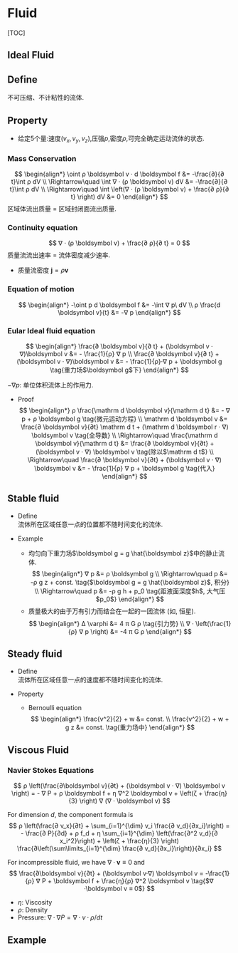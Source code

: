 # Fluid

[TOC]

## Ideal Fluid

## Define

不可压缩、不计粘性的流体.

## Property 

- 给定5个量:速度$(v_x, v_y, v_z)$,压强$p$,密度$ρ$,可完全确定运动流体的状态.


### Mass Conservation

$$
\begin{align*}
  \oint ρ \boldsymbol v · d \boldsymbol f &= -\frac{∂}{∂ t}\int ρ dV   \\
  \Rightarrow\quad  \int ∇ · (ρ \boldsymbol v) dV  &= -\frac{∂}{∂ t}\int ρ dV  \\
  \Rightarrow\quad  \int \left(∇ · (ρ \boldsymbol v) + \frac{∂ ρ}{∂ t} \right) dV  &= 0  
\end{align*}
$$
区域体流出质量 = 区域封闭面流出质量.

### Continuity equation

$$
∇ · (ρ \boldsymbol v) + \frac{∂ ρ}{∂ t} = 0
$$
质量流流出速率 = 流体密度减少速率.

- 质量流密度 $\boldsymbol j = ρ \boldsymbol v$

### Equation of motion

$$
\begin{align*}
  -\oint p d \boldsymbol f &= -\int ∇ p\ dV  \\
  ρ \frac{d \boldsymbol v}{t} &= -∇ p
\end{align*}
$$

### Eular Ideal fluid equation

$$
\begin{align*}
  \frac{∂ \boldsymbol v}{∂ t} + (\boldsymbol v · ∇)\boldsymbol v &= - \frac{1}{ρ} ∇ p  \\
  \frac{∂ \boldsymbol v}{∂ t} + (\boldsymbol v · ∇)\boldsymbol v &= - \frac{1}{ρ}·∇ p + \boldsymbol g  \tag{重力场$\boldsymbol g$下}
\end{align*}
$$

$- ∇ p$: 单位体积流体上的作用力.

- Proof
  $$
  \begin{align*}
    ρ \frac{\mathrm d \boldsymbol v}{\mathrm d t} &=  - ∇ p + ρ \boldsymbol g  \tag{微元运动方程}  \\
    \mathrm d \boldsymbol v &= \frac{∂ \boldsymbol v}{∂t} \mathrm d t + (\mathrm d \boldsymbol r · ∇) \boldsymbol v    \tag{全导数}  \\
    \Rightarrow\quad \frac{\mathrm d \boldsymbol v}{\mathrm d t} &= \frac{∂ \boldsymbol v}{∂t} + (\boldsymbol v · ∇) \boldsymbol v  \tag{除以$\mathrm d t$}  \\
    \Rightarrow\quad \frac{∂ \boldsymbol v}{∂t} + (\boldsymbol v · ∇) \boldsymbol v &= - \frac{1}{ρ} ∇ p + \boldsymbol g  \tag{代入}
  \end{align*}
  $$

## Stable fluid

  - Define  
    流体所在区域任意一点的位置都不随时间变化的流体.
  
  - Example  
    - 均匀向下重力场$\boldsymbol g = g \hat{\boldsymbol z}$中的静止流体.
      $$
      \begin{align*}
        ∇ p &= ρ \boldsymbol g  \\
        \Rightarrow\quad p &= -ρ g z + const.  \tag{$\boldsymbol g = g \hat{\boldsymbol z}$, 积分}  \\
        \Rightarrow\quad p &= -ρ g h + p_0  \tag{距液面深度$h$, 大气压$p_0$}
      \end{align*}
      $$
    - 质量极大的由于万有引力而结合在一起的一团流体 (如, 恒星).
      $$
      \begin{align*}
        Δ \varphi &= 4 π G ρ  \tag{引力势}  \\
        ∇ · \left(\frac{1}{ρ} ∇ p \right) &= -4 π G ρ
      \end{align*}
      $$

## Steady fluid

- Define  
  流体所在区域任意一点的速度都不随时间变化的流体.
  
- Property   
  - Bernoulli equation
    $$
    \begin{align*}
      \frac{v^2}{2} + w &= const.  \\
      \frac{v^2}{2} + w + g z &= const.  \tag{重力场中}
    \end{align*}
    $$

## Viscous Fluid

### Navier Stokes Equations  
$$
ρ \left(\frac{∂\boldsymbol v}{∂t} + (\boldsymbol v · ∇) \boldsymbol v \right) =  - ∇ P  + ρ \boldsymbol f + η ∇^2 \boldsymbol v + \left(ζ + \frac{η}{3} \right) ∇ (∇ · \boldsymbol v)
$$

For dimension $d$, the component formula is 
$$
ρ \left(\frac{∂ v_x}{∂t} + \sum_{i=1}^{\dim} v_i \frac{∂ v_d}{∂x_i}\right) =  - \frac{∂ P}{∂d}  + ρ  f_d + η \sum_{i=1}^{\dim} \left(\frac{∂^2 v_d}{∂ x_i^2}\right) + \left(ζ + \frac{η}{3} \right) \frac{∂\left(\sum\limits_{i=1}^{\dim} \frac{∂ v_d}{∂x_i}\right)}{∂x_i}
$$

For incompressible fluid, we have $∇ ·\boldsymbol v ≡ 0$ and
$$
\frac{∂\boldsymbol v}{∂t} + (\boldsymbol v·∇) \boldsymbol v = -\frac{1}{ρ} ∇ P  + \boldsymbol f + \frac{η}{ρ} ∇^2 \boldsymbol v  \tag{$∇ ·\boldsymbol v ≡ 0$}
$$
- $η$: Viscosity
- $ρ$: Density
- Pressure: $∇ ·∇ P = ∇ ·v·ρ/ dt$

## Example